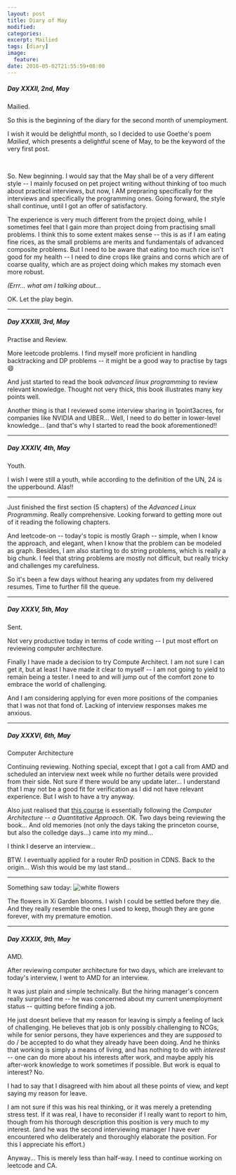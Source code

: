 ```yaml
---
layout: post
title: Diary of May
modified:
categories: 
excerpt: Mailied
tags: [diary]
image:
  feature:
date: 2016-05-02T21:55:59+08:00
---
```


##### Day XXXII, 2nd, May

Mailied.

So this is the beginning of the diary for the second month of unemployment.

I wish it would be delightful month, so I decided to use Goethe's poem *Mailied*, which presents a delightful scene of May, to be the keyword of the very first post.

<br>

So. New beginning. I would say that the May shall be of a very different style -- I mainly focused on pet project writing without thinking of too much about practical interviews, but now, I AM prepraring specifically for the interviews and specifically the programming ones.
Going forward, the style shall continue, until I got an offer of satisfactory.

The experience is very much different from the project doing, while I sometimes feel that I gain more than project doing from practising small problems.
I think this to some extent makes sense -- this is as if I am eating fine rices, as the small problems are merits and fundamentals of advanced composite problems.
But I need to be aware that eating too much rice isn't good for my health -- I need to dine crops like grains and corns which are of coarse quality, which are as project doing which makes my stomach even more robust.

*(Errr... what am I talking about...*

OK. Let the play begin.

-----

##### Day XXXIII, 3rd, May

Practise and Review.

More leetcode problems. I find myself more proficient in handling backtracking and DP problems -- it might be a good way to practise by tags :smile:

And just started to read the book *advanced linux programming* to review relevant knowledge. Thought not very thick, this book illustrates many key points well.

Another thing is that I reviewed some interview sharing in 1point3acres, for companies like NVIDIA and UBER... Well, I need to do better in lower-level knowledge... (and that's why I started to read the book aforementioned!!


-----

##### Day XXXIV, 4th, May

Youth.

I wish I were still a youth, while according to the definition of the UN, 24 is the upperbound. Alas!!

---

Just finished the first section (5 chapters) of the *Advanced Linux Programming*. Really comprehensive. Looking forward to getting more out of it reading the following chapters.

And leetcode-on -- today's topic is mostly Graph -- simple, when I know the approach, and elegant, when I know that the problem can be modeled as graph.
Besides, I am also starting to do string problems, which is really a big chunk. I feel that string problems are mostly not difficult, but really tricky and challenges my carefulness.

So it's been a few days without hearing any updates from my delivered resumes. Time to further fill the queue.

-----

##### Day XXXV, 5th, May

Sent.

Not very productive today in terms of code writing -- I put most effort on reviewing computer architecture.

Finally I have made a decision to try Compute Architect. I am not sure I can get it, but at least I have made it clear to myself -- I am not going to yield to remain being a tester.
I need to and will jump out of the comfort zone to embrace the world of challenging.

And I am considering applying for even more positions of the companies that I was not that fond of. Lacking of interview responses makes me anxious.

-----

##### Day XXXVI, 6th, May

Computer Architecture

Continuing reviewing. Nothing special, except that I got a call from AMD and scheduled an interview next week while no further details were provided from their side.
Not sure if there would be any update later... I understand that I may not be a good fit for verification as I did not have relevant experience. But I wish to have a try anyway.

Also just realised that [this course](https://www.coursera.org/course/comparch) is essentially following the *Computer Architecture -- a Quantitative Approach*.
OK. Two days being reviewing the book... And old memories (not only the days taking the princeton course, but also the colledge days...) came into my mind...

I think I deserve an interview...

BTW. I eventually applied for a router RnD position in CDNS. Back to the origin... Wish this would be my last stand...

---

Something saw today:
![white flowers](/images/posts/IMG_20160506_153105605.jpg)

The flowers in Xi Garden blooms. I wish I could be settled before they die.
And they really resemble the ones I used to keep, though they are gone forever, with my premature emotion.

-----

##### Day XXXIX, 9th, May

AMD.

After reviewing computer architecture for two days, which are irrelevant to today's interview, I went to AMD for an interview.

It was just plain and simple technically. But the hiring manager's concern really surprised me -- he was concerned about my current unemployment status -- quitting before finding a job.

He just doesnt believe that my reason for leaving is simply a feeling of lack of challenging. 
He believes that job is only possibly challenging to NCGs, while for senior persons, they have experiences and they are *supposed* to do / be accepted to do what they already have been doing.
And he thinks that working is simply a means of living, and has nothing to do with *interest* -- one can do more about his interests after work, and maybe apply his after-work knowledge to work sometimes if possible. But work is equal to interest? No.

I had to say that I disagreed with him about all these points of view, and kept saying my reason for leave.

I am not sure if this was his real thinking, or it was merely a pretending stress test.
If it was real, I have to reconsider if I really want to report to him, though from his thorough description this position is very much to my interest. 
(and he was the second interviewing manager I have ever encountered who deliberately and thoroughly elaborate the position. For this I appreciate his effort.)

Anyway... This is merely less than half-way. I need to continue working on leetcode and CA.

